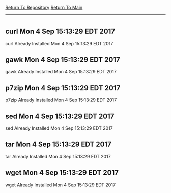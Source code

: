 [Return To Repository](https://github.com/deathbybandaid/piholeparser/)
[Return To Main](https://github.com/deathbybandaid/piholeparser/blob/master/RecentRunLogs/Mainlog.md)
____________________________________
# 
## curl Mon 4 Sep 15:13:29 EDT 2017
curl Already Installed Mon 4 Sep 15:13:29 EDT 2017
## gawk Mon 4 Sep 15:13:29 EDT 2017
gawk Already Installed Mon 4 Sep 15:13:29 EDT 2017
## p7zip Mon 4 Sep 15:13:29 EDT 2017
p7zip Already Installed Mon 4 Sep 15:13:29 EDT 2017
## sed Mon 4 Sep 15:13:29 EDT 2017
sed Already Installed Mon 4 Sep 15:13:29 EDT 2017
## tar Mon 4 Sep 15:13:29 EDT 2017
tar Already Installed Mon 4 Sep 15:13:29 EDT 2017
## wget Mon 4 Sep 15:13:29 EDT 2017
wget Already Installed Mon 4 Sep 15:13:29 EDT 2017
